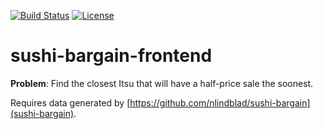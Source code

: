 [![Build Status](https://travis-ci.org/nlindblad/sushi-bargain-frontend.svg?branch=master)](https://travis-ci.org/nlindblad/sushi-bargain-frontend)
[![License](https://img.shields.io/badge/license-MIT-blue.svg)](http://opensource.org/licenses/MIT)

# sushi-bargain-frontend

**Problem**: Find the closest Itsu that will have a half-price sale the soonest.

Requires data generated by [https://github.com/nlindblad/sushi-bargain](sushi-bargain).
